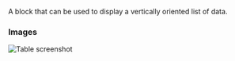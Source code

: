 A block that can be used to display a vertically oriented list of data.

### Images

![Table screenshot](https://gitlab.com/appsemble/appsemble/-/raw/0.34.22-test.3/config/assets/list.png)
